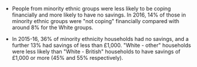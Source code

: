 -   People from minority ethnic groups were less likely to be coping
    financially and more likely to have no savings. In 2016, 14% of
    those in minority ethnic groups were "not coping" financially
    compared with around 8% for the White groups.

-   In 2015-16, 36% of minority ethnicity households had no savings, and
    a further 13% had savings of less than £1,000. "White - other"
    households were less likely than "White - British" households to
    have savings of £1,000 or more (45% and 55% respectively).
